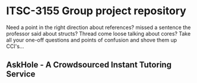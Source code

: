 # ITSC-3155 Group project repository

Need a point in the right direction about references? missed a sentence the professor said about structs? Thread come loose talking about cores? Take all your one-off questions and points of confusion and shove them up CCI's...

## AskHole - A Crowdsourced Instant Tutoring Service


